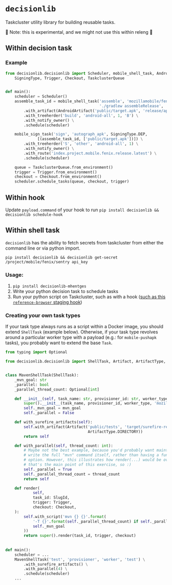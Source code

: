 # `decisionlib`

Taskcluster utility library for building reusable tasks.

:rotating_light: Note: this is experimental, and we might not use this within releng :rotating_light:

## Within decision task

### Example

```python
from decisionlib.decisionlib import Scheduler, mobile_shell_task, AndroidArtifact, mobile_sign_task, \
    SigningType, Trigger, Checkout, TaskclusterQueue


def main():
    scheduler = Scheduler()
    assemble_task_id = mobile_shell_task('assemble', 'mozillamobile/fenix:1.0',
                                         './gradlew assembleRelease', 'ref-browser') \
        .with_artifact(AndroidArtifact('public/target.apk', 'release/app-release.apk')) \
        .with_treeherder('build', 'android-all', 1, 'B') \
        .with_notify_owner() \
        .schedule(scheduler)

    mobile_sign_task('sign', 'autograph_apk', SigningType.DEP,
              [(assemble_task_id, ['public/target.apk'])]) \
        .with_treeherder('S', 'other', 'android-all', 1) \
        .with_notify_owner() \
        .with_route('index.project.mobile.fenix.release.latest') \
        .schedule(scheduler)

    queue = TaskclusterQueue.from_environment()
    trigger = Trigger.from_environment()
    checkout = Checkout.from_environment()
    scheduler.schedule_tasks(queue, checkout, trigger)
```

## Within hook

Update `payload.command`  of your hook to run `pip install decisionlib && decisionlib schedule-hook`

## Within shell task

`decisionlib` has the ability to fetch secrets from taskcluster from either the command line or via python import.

`pip install decisionlib && decisionlib get-secret /project/mobile/fenix/sentry api_key`

### Usage:

1. `pip install decisionlib-mhentges`
2. Write your python decision task to schedule tasks
3. Run your python script on Taskcluster, such as with a hook ([such as this `reference-browser` staging hook](https://tools.taskcluster.net/hooks/project-mobile/reference-browser-nightly-staging))

### Creating your own task types

If your task type always runs as a script within a Docker image, you should extend `ShellTask` (example below).
Otherwise, if your task type revolves around a particular worker type with a payload (e.g.: for `mobile-pushapk` tasks),
you probably want to extend the base `Task`.

```python
from typing import Optional

from decisionlib.decisionlib import ShellTask, Artifact, ArtifactType, SlugId, Trigger, Checkout


class MavenShellTask(ShellTask):
    _mvn_goal: str
    _parallel: bool
    _parallel_thread_count: Optional[int]

    def __init__(self, task_name: str, provisioner_id: str, worker_type: str, mvn_goal: str):
        super().__init__(task_name, provisioner_id, worker_type, 'mozillamobile/maven:15.0')
        self._mvn_goal = mvn_goal
        self._parallel = False

    def with_surefire_artifacts(self):
        self.with_artifact(Artifact('public/tests', 'target/surefire-reports',
                                    ArtifactType.DIRECTORY))
        return self

    def with_parallel(self, thread_count: int):
        # Maybe not the best example, because you'd probably want maintainers to just
        # write the full "mvn" command itself, rather than having a function for each
        # option. However, this illustrates how render(...) would be overridden, and
        # that's the main point of this exercise, so :)
        self._parallel = True
        self._parallel_thread_count = thread_count
        return self

    def render(
            self,
            task_id: SlugId,
            trigger: Trigger,
            checkout: Checkout,
    ):
        self.with_script('mvn {} {}'.format(
            '-T {}'.format(self._parallel_thread_count) if self._parallel else '',
            self._mvn_goal
        ))
        return super().render(task_id, trigger, checkout)
        
        
def main():
    scheduler = ...
    MavenShellTask('test', 'provisioner', 'worker', 'test') \
        .with_surefire_artifacts() \
        .with_parallel(4) \
        .schedule(scheduler)
    ...
```
